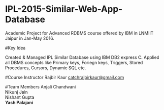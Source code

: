 # IPL-2015-Similar-Web-App-Database

Academic Project for Advanced RDBMS course offered by IBM in LNMIIT Jaipur in Jan-May 2016.

#Key Idea

Created & Managed IPL Similar Database using IBM DB2 express C.
Applied all DBMS concepts like Primary keys, Foriegn keys, Triggers, Stored Procedures, Cursors, Dynamic SQL etc.

#Course Instructor
Rajbir Kaur catchrajbirkaur@gmail.com

#Team Members
Anjali Chandwani <br>
Nikunj Jain <br>
Nishant Gupta <br>
<b>Yash Palajani </b> <br>
